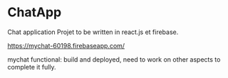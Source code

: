 # ChatApp
Chat application Projet to be written in react.js et firebase.

https://mychat-60198.firebaseapp.com/

mychat functional: build and deployed, need to work on other aspects to complete it fully.
